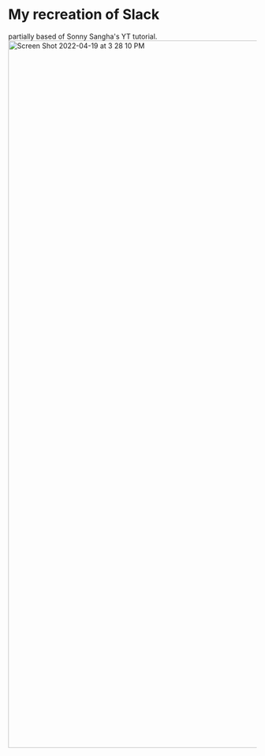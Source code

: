 # My recreation of Slack
partially based of Sonny Sangha's YT tutorial.
<img width="1434" alt="Screen Shot 2022-04-19 at 3 28 10 PM" src="https://user-images.githubusercontent.com/34945097/164080928-18f607d2-03d8-419a-adc6-bc61aead46ef.png">
